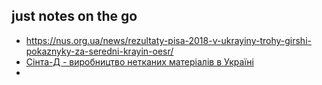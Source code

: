 ## just notes on the go
- https://nus.org.ua/news/rezultaty-pisa-2018-v-ukrayiny-trohy-girshi-pokaznyky-za-seredni-krayin-oesr/
- [Сінта-Д - виробництво нетканих матеріалів в Україні](https://sinta-d.com/) 
- 
